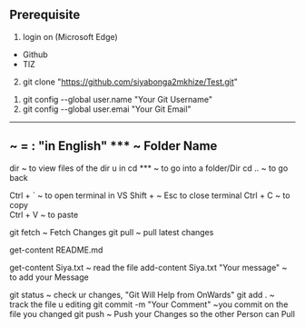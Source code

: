 ## Prerequisite
1. login on (Microsoft Edge)
 - Github
 - TlZ
2. git clone "https://github.com/siyabonga2mkhize/Test.git"
  
<!-- Config -->
1. git config --global user.name "Your Git Username"
2. git config --global user.emai "Your Git Email"

---
<!-- KEY -->
~ = : "in English" 
*** ~ Folder Name
---

<!--Nav-->
dir ~ to view files of the dir u in 
cd *** ~ to go into a folder/Dir
cd .. ~ to go back



<!-- SHORTCUT -->
Ctrl + ` ~ to open terminal in VS
Shift + ~ Esc to close terminal 
Ctrl + C ~ to copy 		
Ctrl + V ~ to paste



<!-- working with the file -->
git fetch
~ Fetch Changes 
git pull 
~ pull latest changes

get-content README.md

get-content Siya.txt 
~ read the file 
add-content Siya.txt "Your message"
~ to add your Message 

git status
 ~ check ur changes, "Git Will Help from OnWards"
git add .
~ track the file u editing
git commit -m "Your Comment" 
~you commit on the file you changed
git push ~ Push your Changes so the other Person can Pull 

